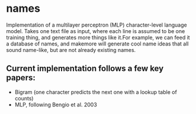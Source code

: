 # names
Implementation of a multilayer perceptron (MLP) character-level language model. Takes one text file as input, where each line is assumed to be one training thing, and generates more things like it.For example, we can feed it a database of names, and makemore will generate cool name ideas that all sound name-like, but are not already existing names.
## Current implementation follows a few key papers:

* Bigram (one character predicts the next one with a lookup table of counts)
* MLP, following Bengio et al. 2003
